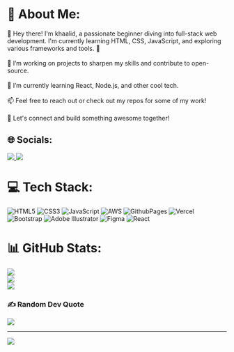 # 💫 About Me:
👋 Hey there! I'm khaalid, a passionate beginner diving into full-stack web development. I'm currently learning HTML, CSS, JavaScript, and exploring various frameworks and tools. 🚀<br><br>🔭 I’m working on projects to sharpen my skills and contribute to open-source.<br><br>🌱 I’m currently learning React, Node.js, and other cool tech.<br><br>📫 Feel free to reach out or check out my repos for some of my work!<br><br>💬 Let's connect and build something awesome together!


## 🌐 Socials:

  <a href="https://discord.com/users/vert-k">
    <img src="https://img.shields.io/badge/-Discord-5865F2?style=for-the-badge&logo=discord&logoColor=white">
  </a>
  <a href="https://t.me/max_khalid">
    <img src="https://img.shields.io/badge/-Telegram-2CA5E0?style=for-the-badge&logo=telegram&logoColor=white">
  </a>
</p>

# 💻 Tech Stack:
![HTML5](https://img.shields.io/badge/html5-%23E34F26.svg?style=for-the-badge&logo=html5&logoColor=white) ![CSS3](https://img.shields.io/badge/css3-%231572B6.svg?style=for-the-badge&logo=css3&logoColor=white) ![JavaScript](https://img.shields.io/badge/javascript-%23323330.svg?style=for-the-badge&logo=javascript&logoColor=%23F7DF1E) ![AWS](https://img.shields.io/badge/AWS-%23FF9900.svg?style=for-the-badge&logo=amazon-aws&logoColor=white) ![GithubPages](https://img.shields.io/badge/github%20pages-121013?style=for-the-badge&logo=github&logoColor=white) ![Vercel](https://img.shields.io/badge/vercel-%23000000.svg?style=for-the-badge&logo=vercel&logoColor=white) ![Bootstrap](https://img.shields.io/badge/bootstrap-%238511FA.svg?style=for-the-badge&logo=bootstrap&logoColor=white) ![Adobe Illustrator](https://img.shields.io/badge/adobe%20illustrator-%23FF9A00.svg?style=for-the-badge&logo=adobe%20illustrator&logoColor=white) ![Figma](https://img.shields.io/badge/figma-%23F24E1E.svg?style=for-the-badge&logo=figma&logoColor=white) ![React](https://img.shields.io/badge/react-%2320232a.svg?style=for-the-badge&logo=react&logoColor=%2361DAFB)
# 📊 GitHub Stats:
![](https://github-readme-stats.vercel.app/api?username=Vert-k&theme=dark&hide_border=false&include_all_commits=true&count_private=true)<br/>
![](https://github-readme-streak-stats.herokuapp.com/?user=Vert-k&theme=dark&hide_border=false)<br/>
![](https://github-readme-stats.vercel.app/api/top-langs/?username=Vert-k&theme=dark&hide_border=false&include_all_commits=true&count_private=true&layout=compact)

### ✍️ Random Dev Quote
![](https://quotes-github-readme.vercel.app/api?type=horizontal&theme=radical)

---
[![](https://visitcount.itsvg.in/api?id=Vert-k&icon=0&color=0)](https://visitcount.itsvg.in)
